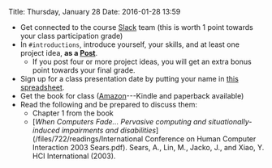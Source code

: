 Title: Thursday, January 28
Date: 2016-01-28 13:59

- Get connected to the course [Slack](using_slack.html) team (this is
	worth 1 point towards your class participation grade)
- In `#introductions`, introduce yourself, your skills, and at least one
	project idea, **as a
	[Post](https://get.slack.help/hc/en-us/articles/203950418-Composing-a-Post)**.
	- If you post four or more project ideas, you will get an extra
		bonus point towards your final grade.
- Sign up for a class presentation date by putting your name in
	[this
	spreadsheet](https://docs.google.com/spreadsheets/d/1onF1kaEh6aah5EPz2skrW-Rqy3qZz5-scrFAdeQp1i4/edit?usp=sharing).
- Get the book for class
	([Amazon](http://amzn.com/0124166911)---Kindle and paperback
	available)
- Read the following and be prepared to discuss them:
	- Chapter 1 from the book
	- [_When Computers Fade... Pervasive computing and
		situationally-induced impairments and
		disabilities_](/files/722/readings/International Conference on Human Computer Interaction 2003 Sears.pdf). Sears, A., Lin, M.,
		Jacko, J., and Xiao, Y. HCI International (2003).

